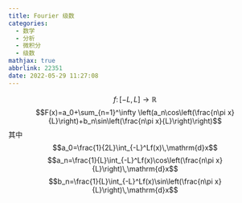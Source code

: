 ```yaml
---
title: Fourier 级数
categories:
  - 数学
  - 分析
  - 微积分
  - 级数
mathjax: true
abbrlink: 22351
date: 2022-05-29 11:27:08
---
```

$$
f\colon[-L,L]\to\mathbb{R}
$$
$$F(x)=a_0+\sum_{n=1}^\infty \left(a_n\cos\left(\frac{n\pi x}{L}\right)+b_n\sin\left(\frac{n\pi x}{L}\right)\right)$$
其中
$$a_0=\frac{1}{2L}\int_{-L}^Lf(x)\,\mathrm{d}x$$
$$a_n=\frac{1}{L}\int_{-L}^Lf(x)\cos\left(\frac{n\pi x}{L}\right)\,\mathrm{d}x$$
$$b_n=\frac{1}{L}\int_{-L}^Lf(x)\sin\left(\frac{n\pi x}{L}\right)\,\mathrm{d}x$$